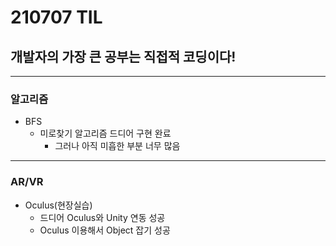 # 210707 TIL
## 개발자의 가장 큰 공부는 직접적 코딩이다!
------------------
### 알고리즘
  * BFS
    * 미로찾기 알고리즘 드디어 구현 완료
        * 그러나 아직 미흡한 부분 너무 많음
------------
### AR/VR
  * Oculus(현장실습)
    * 드디어 Oculus와 Unity 연동 성공
    * Oculus 이용해서 Object 잡기 성공
